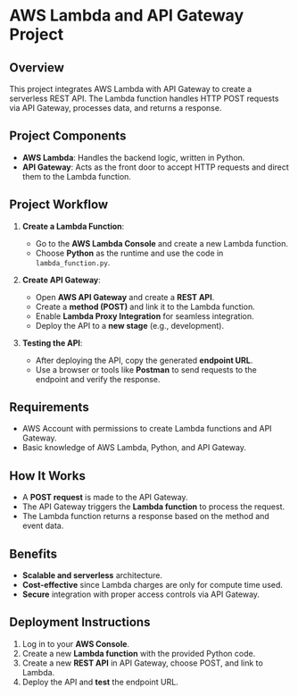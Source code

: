# AWS Lambda and API Gateway Project

## Overview
This project integrates AWS Lambda with API Gateway to create a serverless REST API. The Lambda function handles HTTP POST requests via API Gateway, processes data, and returns a response.

## Project Components
- **AWS Lambda**: Handles the backend logic, written in Python.
- **API Gateway**: Acts as the front door to accept HTTP requests and direct them to the Lambda function.

## Project Workflow
1. **Create a Lambda Function**:
   - Go to the **AWS Lambda Console** and create a new Lambda function.
   - Choose **Python** as the runtime and use the code in `lambda_function.py`.
   
2. **Create API Gateway**:
   - Open **AWS API Gateway** and create a **REST API**.
   - Create a **method (POST)** and link it to the Lambda function.
   - Enable **Lambda Proxy Integration** for seamless integration.
   - Deploy the API to a **new stage** (e.g., development).

3. **Testing the API**:
   - After deploying the API, copy the generated **endpoint URL**.
   - Use a browser or tools like **Postman** to send requests to the endpoint and verify the response.

## Requirements
- AWS Account with permissions to create Lambda functions and API Gateway.
- Basic knowledge of AWS Lambda, Python, and API Gateway.

## How It Works
- A **POST request** is made to the API Gateway.
- The API Gateway triggers the **Lambda function** to process the request.
- The Lambda function returns a response based on the method and event data.

## Benefits
- **Scalable and serverless** architecture.
- **Cost-effective** since Lambda charges are only for compute time used.
- **Secure** integration with proper access controls via API Gateway.

## Deployment Instructions
1. Log in to your **AWS Console**.
2. Create a new **Lambda function** with the provided Python code.
3. Create a new **REST API** in API Gateway, choose POST, and link to Lambda.
4. Deploy the API and **test** the endpoint URL.
